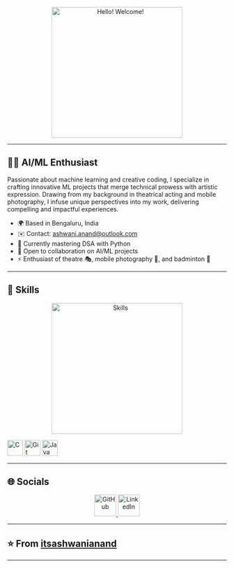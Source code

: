 <!-- Add a catchy animated header -->
<p align="center">
  <img src="https://media.giphy.com/media/3o7aD5y9Y9mkt8z3fK/giphy.gif" alt="Hello! Welcome!" width="300"/>
</p>

---

<!-- Introduction Section -->
## 👨‍💻 AI/ML Enthusiast

Passionate about machine learning and creative coding, I specialize in crafting innovative ML projects that merge technical prowess with artistic expression. Drawing from my background in theatrical acting and mobile photography, I infuse unique perspectives into my work, delivering compelling and impactful experiences.

* 🌍 Based in Bengaluru, India
* ✉️ Contact: [ashwani.anand@outlook.com](mailto:ashwani.anand@outlook.com)
* 🧠 Currently mastering DSA with Python
* 🤝 Open to collaboration on AI/ML projects
* ⚡ Enthusiast of theatre 🎭, mobile photography 📱, and badminton 🏸

---

<!-- Skills Section with animated icons -->
## 🚀 Skills

<p align="center">
  <img src="https://media.giphy.com/media/h408T6Y5GfmXBKW62l/giphy.gif" alt="Skills" width="300"/>
</p>

<!-- Add your skills with respective animated icons -->
<p align="left">
  <!-- Skills icons from the original README -->
  <a href="https://docs.microsoft.com/en-us/cpp/?view=msvc-170" target="_blank" rel="noreferrer"><img src="https://raw.githubusercontent.com/danielcranney/readme-generator/main/public/icons/skills/c-colored.svg" width="36" height="36" alt="C" /></a>
  <a href="https://git-scm.com/" target="_blank" rel="noreferrer"><img src="https://raw.githubusercontent.com/danielcranney/readme-generator/main/public/icons/skills/git-colored.svg" width="36" height="36" alt="Git" /></a>
  <a href="https://www.oracle.com/java/" target="_blank" rel="noreferrer"><img src="https://raw.githubusercontent.com/danielcranney/readme-generator/main/public/icons/skills/java-colored.svg" width="36" height="36" alt="Java" /></a>
  <!-- Add more skills here -->
</p>

---

<!-- Social Media Section -->
## 🌐 Socials

<p align="center">
  <a href="https://www.github.com/itsashwanianand" target="_blank" rel="noreferrer">
    <img src="https://media.giphy.com/media/eNAsjO55tPbgaor7ma/giphy.gif" alt="GitHub" width="50"/>
  </a>
  <a href="https://www.linkedin.com/in/ashwanianandofficialpage" target="_blank" rel="noreferrer">
    <img src="https://media.giphy.com/media/XGjeyciglGHOCcIroW/giphy.gif" alt="LinkedIn" width="50"/>
  </a>
</p>

---

<!-- Footer Section -->
## ⭐️ From [itsashwanianand](https://github.com/itsashwanianand)

---
